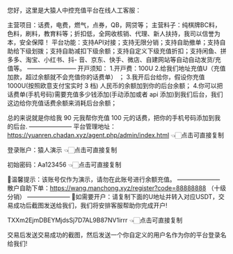 
您好，这里是大猿人中控充值平台在线人工客服：

主营项目：话费，电费，燃气，点券，QB，网贷等；
主营料子：纯棋牌BC料，色料，刷料，教育料等；折扣低，全网收核销、代理、新人扶持，我司以信誉为本，安全保障！
平台功能：支持API对接；支持无限分销；支持自助撤单；支持自助给下级划拨；支持自助减扣下级余额；支持自定义下级充值折扣；支持闲鱼、拼多多、淘宝、小红书、抖- 音、京东、快手、微店、自建网站等自动自动发货/充值等。
————————
开戸须知：
1.开戸费：100U
2.给我们地址充值U（充值加款，超过余额就不会充值你的话费单） ；
3.我开后台给你，假设你充值 1000U(按照欧意支付宝实时 3 档) 人民币的余额加到你的后台余额；
4.你可以把话费单(手机号码)需要充值多少钱添加(手动添加或者 api 添加)到我们后台，我们这边给你充值话费余额来消耗后台余额；

总的来说就是你给我 90 元我帮你充值 100 元的话费，把你的手机号码添加到我的后台.
———————
平台管理地址：https://yuanren.chadan.xyz/agent.php/admin/index.html 👈🏻点击可直接复制

登录账户：猿人演示 👈🏻点击可直接复制

初始密码：Aa123456 👈🏻点击可直接复制

🔎温馨提示：该账号仅作为演示，请勿在此账号进行余额充值。
———————
散户自助下单：https://wang.manchong.xyz/register?code=88888888
（十级分销）
———————
🔔如需要开户：请复制下面的U地址并转入对应USDT，交易成功后截图发送给我们，我们将安排客服帮助你完成开户!

TXXm2EjmDBEYMjdsSj7D7AL9B87NV1irrr 👈🏻点击可直接复制

交易后发送交易成功的截图，然后发送一个你自定义的用户名作为你的平台登录名给我们!
